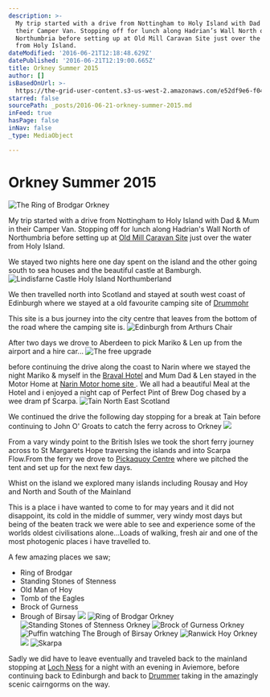 ```yaml
---
description: >-
  My trip started with a drive from Nottingham to Holy Island with Dad & Mum in
  their Camper Van. Stopping off for lunch along Hadrian’s Wall North of
  Northumbria before setting up at Old Mill Caravan Site just over the water
  from Holy Island.
dateModified: '2016-06-21T12:18:48.629Z'
datePublished: '2016-06-21T12:19:00.665Z'
title: Orkney Summer 2015
author: []
isBasedOnUrl: >-
  https://the-grid-user-content.s3-us-west-2.amazonaws.com/e52df9e6-f049-415d-8eb4-8ea063e47f05.jpg
starred: false
sourcePath: _posts/2016-06-21-orkney-summer-2015.md
inFeed: true
hasPage: false
inNav: false
_type: MediaObject

---
```

# Orkney Summer 2015
![The Ring of Brodgar Orkney](https://the-grid-user-content.s3-us-west-2.amazonaws.com/e52df9e6-f049-415d-8eb4-8ea063e47f05.jpg)

My trip started with a drive from Nottingham to Holy Island with Dad & Mum in their Camper Van. Stopping off for lunch along Hadrian's Wall North of Northumbria before setting up at [Old Mill Caravan Site][0] just over the water from Holy Island.

We stayed two nights here one day spent on the island and the other going south to sea houses and the beautiful castle at Bamburgh.
![Lindisfarne Castle Holy Island Northumberland ](https://the-grid-user-content.s3-us-west-2.amazonaws.com/7a1a15f0-59ab-4cff-af6a-91f6dfb8b6b6.jpg)

We then travelled north into Scotland and stayed at south west coast of Edinburgh where we stayed at a old favourite camping site of [Drummohr][1]

This site is a bus journey into the city centre that leaves from the bottom of the road where the camping site is.
![Edinburgh from Arthurs Chair](https://the-grid-user-content.s3-us-west-2.amazonaws.com/176ac703-af2c-451b-ba85-8cf77ca7962d.jpg)

After two days we drove to Aberdeen to pick Mariko & Len up from the airport and a hire car...
![The free upgrade](https://the-grid-user-content.s3-us-west-2.amazonaws.com/91312d3b-6aee-4962-8882-0e44393f35dd.jpg)

before continuing the drive along the coast to Narin where we stayed the night Mariko & myself in the [Braval Hotel][2] and Mum Dad & Len stayed in the Motor Home at [Narin Motor home site ][3]. We all had a beautiful Meal at the Hotel and i enjoyed a night cap of Perfect Pint of Brew Dog chased by a wee dram pf Scarpa.
![Tain North East Scotland ](https://the-grid-user-content.s3-us-west-2.amazonaws.com/b0570dfd-8baa-48dc-9ef3-a60f0d492397.jpg)

We continued the drive the following day stopping for a break at Tain before continuing to John O' Groats to catch the ferry across to Orkney
![](https://the-grid-user-content.s3-us-west-2.amazonaws.com/a67621fc-e220-435a-8fd9-d7ff3457fa4d.jpg)

From a vary windy point to the British Isles we took the short ferry journey across to St Margarets Hope traversing the islands and into Scarpa Flow.From the ferry we drove to [Pickaquoy Centre][4] where we pitched the tent and set up for the next few days.

Whist on the island we explored many islands including Rousay and Hoy and North and South of the Mainland

This is a place i have wanted to come to for may years and it did not disappoint, its cold in the middle of summer, very windy most days but being of the beaten track we were able to see and experience some of the worlds oldest civilisations alone...Loads of walking, fresh air and one of the most photogenic places i have travelled to.

A few amazing places we saw;

* Ring of Brodgar
* Standing Stones of Stenness
* Old Man of Hoy
* Tomb of the Eagles
* Brock of Gurness
* Brough of Birsay
![](https://the-grid-user-content.s3-us-west-2.amazonaws.com/6cd53d39-2305-45b7-aeeb-c9254dde3918.jpg)
![Ring of Brodgar Orkney](https://the-grid-user-content.s3-us-west-2.amazonaws.com/8a3a8ea3-8913-4938-bdc9-1618ad82f55f.jpg)
![Standing Stones of Stenness Orkney](https://the-grid-user-content.s3-us-west-2.amazonaws.com/ae66e508-3c7b-435e-aa59-93ae3fac39dc.jpg)
![Brock of Gurness Orkney](https://the-grid-user-content.s3-us-west-2.amazonaws.com/37e8b0a1-cf0e-499f-b0fc-51da17e9f9f9.jpg)
![Puffin watching The Brough of Birsay Orkney](https://the-grid-user-content.s3-us-west-2.amazonaws.com/e1c7dc28-b967-42a7-8ecf-b5fd0569d99f.jpg)
![Ranwick Hoy Orkney](https://the-grid-user-content.s3-us-west-2.amazonaws.com/9c89ed1a-8d8f-4c9a-a958-4a92dfb814e1.jpg)
![](https://the-grid-user-content.s3-us-west-2.amazonaws.com/dcd0926d-ebca-4541-b6a8-8f83280f9fb1.jpg)
![Skarpa](https://the-grid-user-content.s3-us-west-2.amazonaws.com/e42abcc9-749d-4539-804a-5531da688990.jpg)

Sadly we did have to leave eventually and traveled back to the mainland stopping at [Loch Ness][5] for a night with an evening in Aviemore, before continuing back to Edinburgh and back to [Drummer][1] taking in the amazingly scenic cairngorms on the way.

[0]: https://www.google.co.jp/maps/place/Old+Mill+Caravan+Site/@55.6576985,-1.9284491,183m/data=!3m1!1e3!4m6!1m3!3m2!1s0x488fa7d2d8bbb575:0x142449932164ec25!2sVisit+Scotland+Highlands+Office!3m1!1s0x0000000000000000:0x679adf7e4d6fd9df
[1]: http://www.drummohr.org/
[2]: http://www.braevalhotel.co.uk/
[3]: http://www.campingandcaravanningclub.co.uk/campsites/uk/morayshire/inverness/nairn
[4]: http://www.pickaquoy.co.uk/
[5]: http://www.campingandcaravanningclub.co.uk/campsites/uk/inverness/foyers/lochnessshores